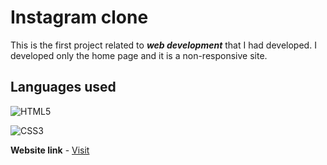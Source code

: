 # Instagram clone
This is the first project related to **_web development_** that I had developed. I developed only the home page and it is a non-responsive site.

## Languages used
![HTML5](https://user-images.githubusercontent.com/115360207/210620871-bf2d7d65-15f1-45b8-b31b-296a84a5508b.png "HTML5") 


![CSS3](https://user-images.githubusercontent.com/115360207/210621558-89405a32-32d0-43c1-a8cd-9d5563bd591d.png "CSS3")


**Website link** - [Visit](https://93yit2.csb.app/ "URL")
